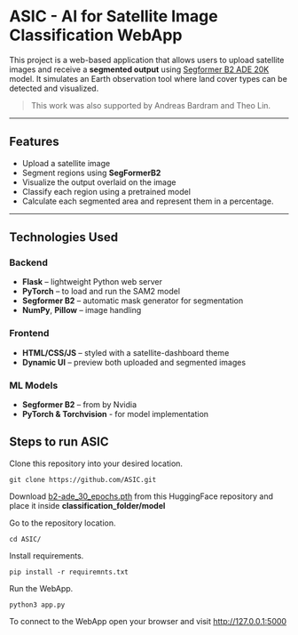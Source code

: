 # ASIC - AI for Satellite Image Classification WebApp

This project is a web-based application that allows users to upload satellite images and receive a **segmented output** using [Segformer B2 ADE 20K](https://huggingface.co/nvidia/segformer-b2-finetuned-ade-512-512) model. It simulates an Earth observation tool where land cover types can be detected and visualized.

> This work was also supported by Andreas Bardram and Theo Lin.

---

## Features

- Upload a satellite image  
- Segment regions using **SegFormerB2**  
- Visualize the output overlaid on the image  
- Classify each region using a pretrained model
- Calculate each segmented area and represent them in a percentage.

---

## Technologies Used

### Backend
- **Flask** – lightweight Python web server  
- **PyTorch** – to load and run the SAM2 model  
- **Segformer B2** – automatic mask generator for segmentation  
- **NumPy**, **Pillow** – image handling  

### Frontend
- **HTML/CSS/JS** – styled with a satellite-dashboard theme  
- **Dynamic UI** – preview both uploaded and segmented images  

### ML Models
- **Segformer B2** – from by Nvidia  
- **PyTorch & Torchvision** - for model implementation

## Steps to run ASIC
Clone this repository into your desired location.

`git clone https://github.com/ASIC.git`

Download [b2-ade_30_epochs.pth](https://huggingface.co/vmbobato/ASIC/tree/main) from this HuggingFace repository and place it inside **classification_folder/model**

Go to the repository location.

`cd ASIC/`

Install requirements.

`pip install -r requiremnts.txt`

Run the WebApp. 

`python3 app.py`

To connect to the WebApp open your browser and visit http://127.0.0.1:5000








